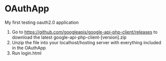 # OAuthApp
My first testing oauth2.0 application

1) Go to https://github.com/googleapis/google-api-php-client/releases to download the latest google-api-php-client-[version].zip
2) Unzip the file into your localhost/hosting server with everything included in the OAuthApp
3) Run login.html
